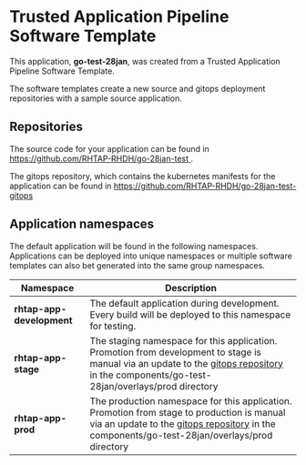 # Trusted Application Pipeline Software Template

This application, **go-test-28jan**, was created from a Trusted Application Pipeline Software Template.

The software templates create a new source and gitops deployment repositories with a sample source application. 

## Repositories

The source code for your application can be found in [https://github.com/RHTAP-RHDH/go-28jan-test ](https://github.com/RHTAP-RHDH/go-28jan-test ).
 
The gitops repository, which contains the kubernetes manifests for the application can be found in 
[https://github.com/RHTAP-RHDH/go-28jan-test-gitops ](https://github.com/RHTAP-RHDH/go-28jan-test-gitops ) 

## Application namespaces 

The default application will be found in the following namespaces. Applications can be deployed into unique namespaces or multiple software templates can also bet generated into the same group namespaces.  

|  Namespace   |  Description   |  
| -------- | -------- |   
| **rhtap-app-development** | The default application during development. Every build will be deployed to this namespace for testing. | 
| **rhtap-app-stage** | The staging namespace for this application. Promotion from development to stage is manual via an update to the [gitops repository](https://github.com/RHTAP-RHDH/go-28jan-test-gitops ) in the components/go-test-28jan/overlays/prod directory |  
| **rhtap-app-prod** | The production namespace for this application. Promotion from stage to production is manual via an update to the [gitops repository](https://github.com/RHTAP-RHDH/go-28jan-test-gitops ) in the components/go-test-28jan/overlays/prod directory | 